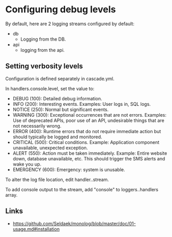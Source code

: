 Configuring debug levels
========================

By default, here are 2 logging streams configured by default:

* db
    * Logging from the DB.
* api
    * logging from the api.

Setting verbosity levels
------------------------

Configuration is defined separately in cascade.yml.

In handlers.console.level, set the value to:

* DEBUG (100): Detailed debug information.
* INFO (200): Interesting events. Examples: User logs in, SQL logs.
* NOTICE (250): Normal but significant events.
* WARNING (300): Exceptional occurrences that are not errors. Examples: Use of deprecated APIs, poor use of an API, undesirable things that are not necessarily wrong.
* ERROR (400): Runtime errors that do not require immediate action but should typically be logged and monitored.
* CRITICAL (500): Critical conditions. Example: Application component unavailable, unexpected exception.
* ALERT (550): Action must be taken immediately. Example: Entire website down, database unavailable, etc. This should trigger the SMS alerts and wake you up.
* EMERGENCY (600): Emergency: system is unusable.

To alter the log file location, edit handler.<name>.stream.

To add console output to the stream, add "console" to loggers.<name>.handlers array.

Links
-----

* https://github.com/Seldaek/monolog/blob/master/doc/01-usage.md#installation
